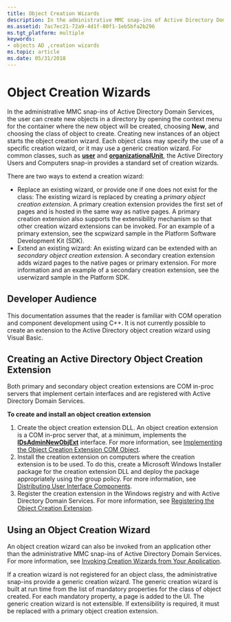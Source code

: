 ```yaml
---
title: Object Creation Wizards
description: In the administrative MMC snap-ins of Active Directory Domain Services, the user can create new objects in a directory by opening the context menu for the container where the new object will be created, choosing New, and choosing the class of object to create. Creating new instances of an object starts the object creation wizard. Each object class may specify the use of a specific creation wizard, or it may use a generic creation wizard. For common classes, such as user and organizationalUnit, the Active Directory Users and Computers snap-in provides a standard set of creation wizards.There are two ways to extend a creation wizard Replace an existing wizard, or provide one if one does not exist for the class The existing wizard is replaced by creating a primary object creation extension. A primary creation extension provides the first set of pages and is hosted in the same way as native pages. A primary creation extension also supports the extensibility mechanism so that other creation wizard extensions can be invoked. For an example of a primary extension, see the scpwizard sample in the Platform Software Development Kit (SDK).Extend an existing wizard An existing wizard can be extended with an secondary object creation extension. A secondary creation extension adds wizard pages to the native pages or primary extension. For more information and an example of a secondary creation extension, see the userwizard sample in the Platform SDK.
ms.assetid: 7ac7ec21-72a9-4d1f-80f1-1eb5bfa2b296
ms.tgt_platform: multiple
keywords:
- objects AD ,creation wizards
ms.topic: article
ms.date: 05/31/2018
---
```


# Object Creation Wizards

In the administrative MMC snap-ins of Active Directory Domain Services, the user can create new objects in a directory by opening the context menu for the container where the new object will be created, choosing **New**, and choosing the class of object to create. Creating new instances of an object starts the object creation wizard. Each object class may specify the use of a specific creation wizard, or it may use a generic creation wizard. For common classes, such as [**user**](/windows/desktop/ADSchema/c-user) and [**organizationalUnit**](/windows/desktop/ADSchema/c-organizationalunit), the Active Directory Users and Computers snap-in provides a standard set of creation wizards.

There are two ways to extend a creation wizard:

-   Replace an existing wizard, or provide one if one does not exist for the class: The existing wizard is replaced by creating a *primary object creation extension*. A primary creation extension provides the first set of pages and is hosted in the same way as native pages. A primary creation extension also supports the extensibility mechanism so that other creation wizard extensions can be invoked. For an example of a primary extension, see the scpwizard sample in the Platform Software Development Kit (SDK).
-   Extend an existing wizard: An existing wizard can be extended with an *secondary object creation extension*. A secondary creation extension adds wizard pages to the native pages or primary extension. For more information and an example of a secondary creation extension, see the userwizard sample in the Platform SDK.

## Developer Audience

This documentation assumes that the reader is familiar with COM operation and component development using C++. It is not currently possible to create an extension to the Active Directory object creation wizard using Visual Basic.

## Creating an Active Directory Object Creation Extension

Both primary and secondary object creation extensions are COM in-proc servers that implement certain interfaces and are registered with Active Directory Domain Services.

**To create and install an object creation extension**

1.  Create the object creation extension DLL. An object creation extension is a COM in-proc server that, at a minimum, implements the [**IDsAdminNewObjExt**](/windows/desktop/api/DSAdmin/nn-dsadmin-idsadminnewobjext) interface. For more information, see [Implementing the Object Creation Extension COM Object](implementing-the-object-creation-extension-com-object.md).
2.  Install the creation extension on computers where the creation extension is to be used. To do this, create a Microsoft Windows Installer package for the creation extension DLL and deploy the package appropriately using the group policy. For more information, see [Distributing User Interface Components](distributing-user-interface-components.md).
3.  Register the creation extension in the Windows registry and with Active Directory Domain Services. For more information, see [Registering the Object Creation Extension](registering-the-object-creation-extension.md).

## Using an Object Creation Wizard

An object creation wizard can also be invoked from an application other than the administrative MMC snap-ins of Active Directory Domain Services. For more information, see [Invoking Creation Wizards from Your Application](invoking-creation-wizards-from-your-application.md).

If a creation wizard is not registered for an object class, the administrative snap-ins provide a generic creation wizard. The generic creation wizard is built at run time from the list of mandatory properties for the class of object created. For each mandatory property, a page is added to the UI. The generic creation wizard is not extensible. If extensibility is required, it must be replaced with a primary object creation extension.

 

 
